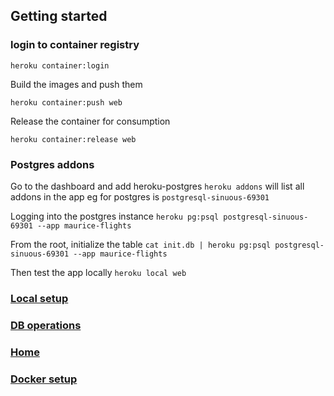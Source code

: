 ## Getting started

### login to container registry

` heroku container:login `

Build the images and push them

`heroku container:push web`

Release the container for consumption

`heroku container:release web`


### Postgres addons
Go to the dashboard and add heroku-postgres 
`heroku addons` will list all addons in the app eg for postgres is `postgresql-sinuous-69301`

Logging into the postgres instance
`heroku pg:psql postgresql-sinuous-69301 --app maurice-flights`

From the root, initialize the table
`cat init.db | heroku pg:psql postgresql-sinuous-69301 --app maurice-flights`

Then test the app locally
`heroku local web`


### [Local setup](local.md)

### [DB operations](db.md)

### [Home](README.md)

### [Docker setup](docker.md)
